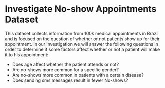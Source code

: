 # Investigate No-show Appointments Dataset
This dataset collects information from 100k medical appointments in Brazil and is focused on the question of whether or not patients show up for their appointment.
In our investigation we will answer the following questions in order to determine if some factors affect whether or not a patient will make it to his appointment:

- Does age affect whether the patient attends or not?
- Are no-shows more common for a specific gender?
- Are no-shows more common in patients with a certain disease?
- Does sending sms messages result in fewer No-shows?
